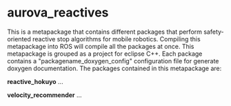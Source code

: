 # aurova_reactives
This is a metapackage that contains different packages that perform safety-oriented reactive stop algorithms for mobile robotics. Compiling this metapackage into ROS will compile all the packages at once. This metapackage is grouped as a project for eclipse C++. Each package contains a "packagename_doxygen_config" configuration file for generate doxygen documentation. The packages contained in this metapackage are:

**reactive_hokuyo**
...

**velocity_recommender**
...

